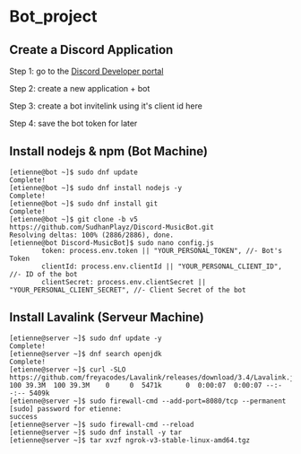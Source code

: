 # Bot_project

## Create a Discord Application

Step 1: go to the [Discord Developer portal](https://discord.com/developers/applications)

Step 2: create a new application + bot

Step 3: create a bot invitelink using it's client id here

Step 4: save the bot token for later

## Install nodejs & npm (Bot Machine)

```
[etienne@bot ~]$ sudo dnf update
Complete!
[etienne@bot ~]$ sudo dnf install nodejs -y
Complete!
[etienne@bot ~]$ sudo dnf install git
Complete!
[etienne@bot ~]$ git clone -b v5 https://github.com/SudhanPlayz/Discord-MusicBot.git
Resolving deltas: 100% (2886/2886), done.
[etienne@bot Discord-MusicBot]$ sudo nano config.js
        token: process.env.token || "YOUR_PERSONAL_TOKEN", //- Bot's Token
        clientId: process.env.clientId || "YOUR_PERSONAL_CLIENT_ID", //- ID of the bot
        clientSecret: process.env.clientSecret || "YOUR_PERSONAL_CLIENT_SECRET", //- Client Secret of the bot
```

## Install Lavalink (Serveur Machine)
```
[etienne@server ~]$ sudo dnf update -y
Complete!
[etienne@server ~]$ dnf search openjdk
Complete!
[etienne@server ~]$ curl -SLO https://github.com/freyacodes/Lavalink/releases/download/3.4/Lavalink.jar
100 39.3M  100 39.3M    0     0  5471k      0  0:00:07  0:00:07 --:--:-- 5409k
[etienne@server ~]$ sudo firewall-cmd --add-port=8080/tcp --permanent
[sudo] password for etienne:
success
[etienne@server ~]$ sudo firewall-cmd --reload
[etienne@server ~]$ sudo dnf install -y tar
[etienne@server ~]$ tar xvzf ngrok-v3-stable-linux-amd64.tgz
```